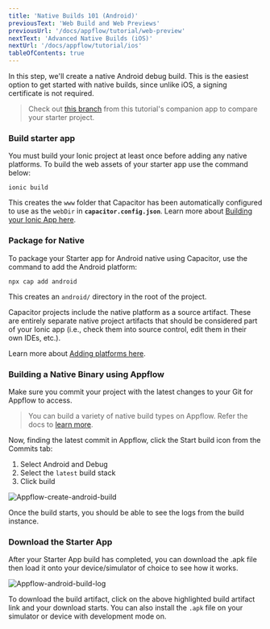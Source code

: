 ```yaml
---
title: 'Native Builds 101 (Android)'
previousText: 'Web Build and Web Previews'
previousUrl: '/docs/appflow/tutorial/web-preview'
nextText: 'Advanced Native Builds (iOS)'
nextUrl: '/docs/appflow/tutorial/ios'
tableOfContents: true
---
```


In this step, we'll create a native Android debug build. This is the easiest option to get started with native builds, since unlike iOS, a signing certificate is not required.

> Check out [this branch](https://github.com/ionic-team/tutorial-appflow/tree/part-2_Build_android) from this tutorial's companion app to compare your starter project.

### Build starter app

You must build your Ionic project at least once before adding any native platforms. To build the web assets of your starter app use the command below:

```
ionic build
```

This creates the `www` folder that Capacitor has been automatically configured to use as the `webDir` in **`capacitor.config.json`**. Learn more about [Building your Ionic App here](https://capacitorjs.com/docs/getting-started/with-ionic#build-your-ionic-app).

### Package for Native

To package your Starter app for Android native using Capacitor, use the command to add the Android platform:

```
npx cap add android
```

This creates an `android/` directory in the root of the project.

Capacitor projects include the native platform as a source artifact. These are entirely separate native project artifacts that should be considered part of your Ionic app (i.e., check them  into source control, edit them in their own IDEs, etc.).

Learn more about [Adding platforms here](https://capacitorjs.com/docs/getting-started/with-ionic#add-platforms).

### Building a Native Binary using Appflow

Make sure you commit your project with the latest changes to your Git for Appflow to access.

> You can build a variety of native build types on Appflow. Refer the docs to [learn more](https://ionicframework.com/docs/appflow/package/build-types).

Now, finding the latest commit in Appflow, click the Start build icon from the Commits tab:

  1. Select Android and Debug
  2. Select the `latest` build stack
  3. Click build

![Appflow-create-android-build](/docs/assets/img/appflow/tutorial/create-android-build.png)

Once the build starts, you should be able to see the logs from the build instance.

### Download the Starter App

After your Starter App build has completed, you can download the .apk file then load it onto your device/simulator of choice to see how it works.

![Appflow-android-build-log](/docs/assets/img/appflow/tutorial/android-build-log.png)

To download the build artifact, click on the above highlighted build artifact link and your download starts. You can also install the `.apk` file on your simulator or device with development mode on.
